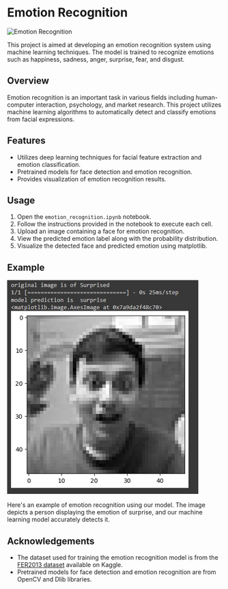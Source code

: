 # Emotion Recognition

![Emotion Recognition](https://encrypted-tbn0.gstatic.com/images?q=tbn:ANd9GcTdGYUtVgWHwcz4t5PnUiare16QT5MR-l0lE6az5ITUHA&s)

This project is aimed at developing an emotion recognition system using machine learning techniques. The model is trained to recognize emotions such as happiness, sadness, anger, surprise, fear, and disgust.

## Overview

Emotion recognition is an important task in various fields including human-computer interaction, psychology, and market research. This project utilizes machine learning algorithms to automatically detect and classify emotions from facial expressions.

## Features

- Utilizes deep learning techniques for facial feature extraction and emotion classification.
- Pretrained models for face detection and emotion recognition.
- Provides visualization of emotion recognition results.

## Usage

1. Open the `emotion_recognition.ipynb` notebook.
2. Follow the instructions provided in the notebook to execute each cell.
3. Upload an image containing a face for emotion recognition.
4. View the predicted emotion label along with the probability distribution.
5. Visualize the detected face and predicted emotion using matplotlib.

## Example

![Example](https://github.com/Taitilchheda/Emotion-Recognition/blob/main/test1.png)

Here's an example of emotion recognition using our model. The image depicts a person displaying the emotion of surprise, and our machine learning model accurately detects it. 

## Acknowledgements

- The dataset used for training the emotion recognition model is from the [FER2013 dataset](https://www.kaggle.com/c/challenges-in-representation-learning-facial-expression-recognition-challenge/data) available on Kaggle.
- Pretrained models for face detection and emotion recognition are from OpenCV and Dlib libraries.
